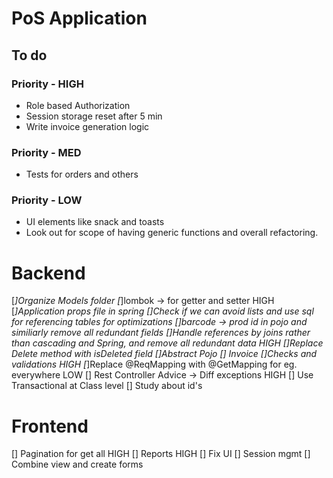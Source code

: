 # PoS Application

## To do
### Priority - HIGH
- Role based Authorization
- Session storage reset after 5 min
- Write invoice generation logic
### Priority - MED
- Tests for orders and others
### Priority - LOW
- UI elements like snack and toasts
- Look out for scope of having generic functions and overall refactoring.

# Backend
[*]Organize Models folder
[*]lombok -> for getter and setter HIGH
[*]Application props file in spring
[]Check if we can avoid lists and use sql for referencing tables for optimizations
[]barcode -> prod id in pojo and similiarly remove all redundant fields
[]Handle references by joins rather than cascading and Spring, and remove all redundant data HIGH
[]Replace Delete method with isDeleted field
[]Abstract Pojo
[] Invoice
[]Checks and validations  HIGH
[*]Replace @ReqMapping with @GetMapping for eg. everywhere  LOW
[] Rest Controller Advice -> Diff exceptions  HIGH
[] Use Transactional at Class level
[] Study about id's
# Frontend
[] Pagination for get all HIGH
[] Reports  HIGH
[] Fix  UI
[] Session mgmt
[] Combine view and create forms
